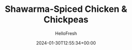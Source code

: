 ---
draft: true # Use this only for setting draft status
hidden: false # Use this to hide unwanted recipes
slug: # <post-title>
title: 'Shawarma-Spiced Chicken & Chickpeas'
description: "We’re always on the hunt for vegan dinner ideas, and tonight it’s all about shawarma! For this veggie-centric spin, we swap the traditional spit-roasted meat for crisp roasted chickpeas with the same aromatic, warming spices. It’s served beside a fresh cuke, shallot, and tomato salad and over pistachio-studded basmati rice. Maybe the best thing about shawarma? the sauces—and we didn’t skimp. Drizzle on hot sauce and a creamy, garlicky white sauce, sprinkle with pistachios, then prepare to be totally bowled over."
image: https://img.hellofresh.com/f_auto,fl_lossy,q_auto,w_1200/hellofresh_s3/image/640751d7af6378dd450d14de-fd40624e.jpg
date: 2024-01-30T12:55:34+00:00
author: HelloFresh

tags: []
categories: "main course"
cuisines: "African"
allergens: ['Tree Nuts']

calories: 1160
preptime: ['35 minutes', '10 minutes']
cooktime: # 180 = 3 Hours | In minutes
totaltime: PT35M
servings: 2

links:
  - description: "We’re always on the hunt for vegan dinner ideas, and tonight it’s all about shawarma! For this veggie-centric spin, we swap the traditional spit-roasted meat for crisp roasted chickpeas with the same aromatic, warming spices. It’s served beside a fresh cuke, shallot, and tomato salad and over pistachio-studded basmati rice. Maybe the best thing about shawarma? the sauces—and we didn’t skimp. Drizzle on hot sauce and a creamy, garlicky white sauce, sprinkle with pistachios, then prepare to be totally bowled over."
    website: https://www.hellofresh.com/recipes/shawarma-spiced-chicken-and-chickpeas-65a83242ee7b8a986cc223b2
    image: https://img.hellofresh.com/f_auto,fl_lossy,q_auto,w_1200/hellofresh_s3/image/640751d7af6378dd450d14de-fd40624e.jpg
 
weight: # 1 | You can add weight to some posts to override the default sorting (date descending)

comments: false # Keep False

ingredients: ['1 unit Chickpeas', '1 unit Shallot', '2 clove Garlic', '½ ounce Pistachios', '2 unit Veggie Stock Concentrate', '1 tablespoon Shawarma Spice Blend', '½ cup Basmati Rice', '1 unit Mini Cucumber', '4 ounce Grape Tomatoes', '1 unit Lemon', '6 tablespoon Vegan Mayo', '1 teaspoon Hot Sauce', ' Salt', ' Pepper', '6 teaspoon Cooking Oil', '1 teaspoon Olive Oil', '10 ounce Chicken Cutlets']

instructionTitles: ['Start Prep', 'Roast Chickpeas', 'Cook Rice', 'Finish Prep & Make Salad', 'Make White Sauce', 'Finish & Serve']
instructions: ['• Adjust rack to top position and preheat oven to 425 degrees. Wash and dry produce. • Drain and rinse chickpeas; dry thoroughly with paper towels, removing as much moisture as possible. Halve, peel, and thinly slice shallot; mince a few slices until you have 2 TBSP (4 TBSP for 4 servings). Peel and mince or grate garlic. Roughly chop pistachios.', '• In a medium bowl, toss chickpeas with half the stock concentrates, half the Shawarma Spice Blend (you’ll use the rest in the next step), a large drizzle of oil, and a pinch of salt and pepper. • Spread chickpeas out in a single layer on a lightly oiled foil-lined baking sheet. Roast on top rack, tossing halfway through, until chickpeas are slightly crispy, 18-20 minutes. (It’s natural for chickpeas to pop a bit while roasting.) • Wipe out bowl.', '• While chickpeas roast, heat a large drizzle of oil in a small pot (use a medium pot for 4 servings) over medium-high heat. Add minced shallot, half the garlic, half the pistachios, remaining Shawarma Spice Blend, and a big pinch of salt. Cook, stirring, until fragrant, 30-60 seconds. • Stir in rice, remaining stock concentrate, and ¾ cup water (1½ cups for 4). Bring to a boil, then cover and reduce heat to low. Cook until rice is tender, 15-18 minutes. Keep covered off heat until ready to serve. While the rice cooks, pat chicken or salmon dry with paper towels; season with salt and pepper. Heat a drizzle of oil in a large pan over medium-high heat. Add chicken or salmon (skin sides down); cook chicken until browned and cooked through, 3-5 minutes per side, or cook salmon until skin is crisp, 5-7 minutes, then flip and cook until cooked through, 1-2 minutes more. Transfer to a cutting board to rest.', '• Quarter cucumber lengthwise; slice into ½-inch-thick pieces. Halve tomatoes lengthwise. Zest and quarter lemon. • In bowl used for chickpeas, combine cucumber, tomatoes, and as much sliced shallot as you like. Toss with half the lemon zest, juice from one lemon wedge, and a drizzle of olive oil. (For 4 servings, use juice from two wedges and a large drizzle of olive oil.) Season with salt and pepper to taste.', '• In a small bowl, whisk together mayonnaise, remaining garlic, remaining lemon zest, and juice from one lemon wedge (two wedges for 4 servings). • Whisk in 2 TBSP water (4 TBSP for 4) until combined. (If needed, add water 1 tsp at a time until sauce reaches a drizzling consistency.) Season white sauce with salt and pepper to taste.', '• Fluff rice with a fork. Season with salt and pepper. • Divide rice between shallow bowls. Top with cucumber salad and roasted chickpeas in separate sections. Drizzle everything with white sauce and as much hot sauce as you like. Sprinkle with remaining pistachios and serve with remaining lemon wedges on the side. Thinly slice chicken crosswise (skip slicing salmon!). Serve chicken or salmon atop rice. Chicken is fully cooked when internal temperature reaches 165°.']
---